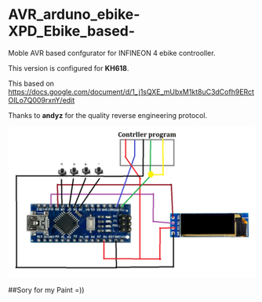 # AVR_arduno_ebike-XPD_Ebike_based-
Moble AVR based confgurator for INFINEON 4 ebike controoller.

This version is configured for **KH618**.

This based on https://docs.google.com/document/d/1_j1sQXE_mUbxM1kt8uC3dCofh9ERctOILo7Q009rxnY/edit

Thanks to **andyz** for the quality reverse engineering protocol.

![Image description](Schematic.png)

##Sory for my Paint =))
